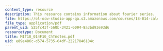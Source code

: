 ```yaml
---
content_type: resource
description: This resource contains information about fourier series.
file: https://ol-ocw-studio-app-qa.s3.amazonaws.com/courses/18-014-calculus-with-theory-fall-2010/e89e486cd574573504df22217846184c_MIT18_014F10_ChTnotes.pdf
file_type: application/pdf
parent_uid: 525fc43f-560b-3421-6094-8a3bd93e93d6
resourcetype: Document
title: MIT18_014F10_ChTnotes.pdf
uid: e89e486c-d574-5735-04df-22217846184c
---
```

